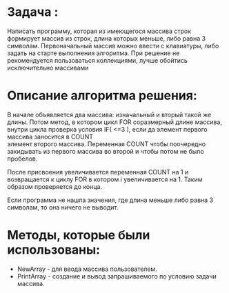 # Задача :
Написать программу, которая из имеющегося массива строк формирует массив из строк, длина которых меньше, либо равна 3 символам. 
Первоначальный массив можно ввести с клавиатуры, либо задать на старте выполнения алгоритма. При решение не рекомендуется пользоваться коллекциями, 
лучше обойтись исключительно массивами
# Описание алгоритма решения:
В начале объявляется два массива: изначальный и вторый такой же длины. 
Потом метод, в котором цикл FOR соразмерный длине массива, внутри цикла проверка условия IF( <=3 ), если да элемент первого массива заносится в COUNT  
элемент второго массива.
Переменная COUNT чтобы поочередно закидывать из первого массива во второй и чтобы потом не было пробелов. 

После присвоения увеличивается переменная COUNT  на 1 и возвращается к циклу FOR в котором i увеличивается на 1. Таким образом  проверяется до конца.

Если программа не нашла значения, где длина меньше либо равна 3 символам, то она ничего не выводит.

# Методы, которые были использованы:

- NewArray - для ввода массива пользователем.
- PrintArray - создание и вывод запрашиваемого по условию задачи массива.
